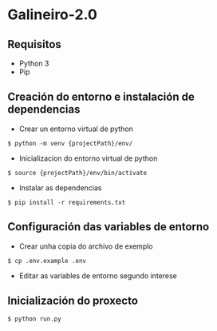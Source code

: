 # Galineiro-2.0

## Requisitos
* Python 3
* Pip

## Creación do entorno e instalación de dependencias

* Crear un entorno virtual de python
```shell
$ python -m venv {projectPath}/env/
```

* Inicializacion do entorno virtual de python
```
$ source {projectPath}/env/bin/activate
```

* Instalar as dependencias
```shell
$ pip install -r requirements.txt
```

## Configuración das variables de entorno

* Crear unha copia do archivo de exemplo
```shell
$ cp .env.example .env
```

* Editar as variables de entorno segundo interese

## Inicialización do proxecto

```shell
$ python run.py
```